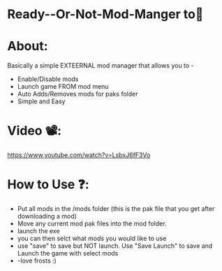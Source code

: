 # Ready--Or-Not-Mod-Manger to🔨

# About:
Basically a simple EXTEERNAL mod manager that allows you to -
- Enable/Disable mods
- Launch game FROM mod menu
- Auto Adds/Removes mods for paks folder
- Simple and Easy

# Video 📽️:
https://www.youtube.com/watch?v=LsbxJ6fF3Vo

# How to Use ❓:
- Put all mods in the /mods folder (this is the pak file that you get after downloading a mod)
- Move any current mod pak files into the mod folder.
- launch the exe
- you can then selct what mods you would like to use
- use "save" to save but NOT launch. Use "Save Launch" to save and Launch the game with select mods
- -love frosts :)
